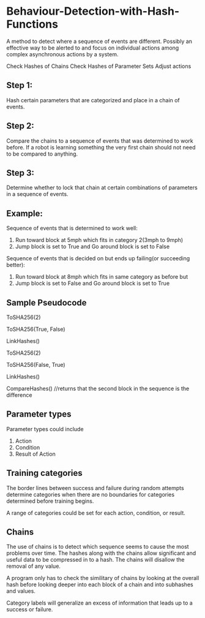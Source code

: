 # Behaviour-Detection-with-Hash-Functions
A method to detect where a sequence of events are different.
Possibly an effective way to be alerted to and focus on individual actions among complex
asynchronous actions by a system.

Check Hashes of Chains
Check Hashes of Parameter Sets
Adjust actions

## Step 1: 
Hash certain parameters that are categorized and place in a chain of events.

## Step 2: 
Compare the chains to a sequence of events that was determined to work before. If a robot is learning something the very first chain should not need to be compared to anything.

## Step 3: 
Determine whether to lock that chain at certain combinations of parameters in a sequence of events.


## Example:

Sequence of events that is determined to work well:

1. Run toward block at 5mph which fits in category 2(3mph to 9mph)
2. Jump block is set to True and  Go around block is set to False

Sequence of events that is decided on but ends up failing(or succeeding better):
1. Run toward block at 8mph which fits in same category as before
but
2. Jump block is set to False and Go around block is set to True

## Sample Pseudocode
ToSHA256(2)

ToSHA256(True, False)

LinkHashes()

ToSHA256(2)

ToSHA256(False, True)

LinkHashes()

CompareHashes() //returns that the second block in the sequence is the difference


## Parameter types
Parameter types could include
1. Action
2. Condition
3. Result of Action

## Training categories
The border lines between success and failure during random attempts
determine categories when there are no boundaries for categories
determined before training begins.

A range of categories could be set for each action, condition, or result.

## Chains
The use of chains is to detect which sequence seems to cause the most
problems over time. The hashes along with the chains allow significant
and useful data to be compressed in to a hash. The chains will disallow
the removal of any value.

A program only has to check the similitary of chains by looking at the overall hash before looking deeper
into each block of a chain and into subhashes and values.

Category labels will generalize an excess of information that leads up
to a success or failure.
